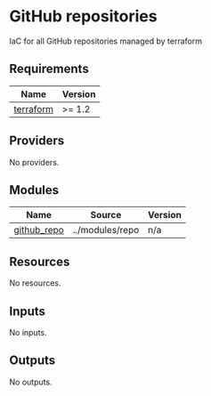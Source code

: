 # GitHub repositories

IaC for all GitHub repositories managed by terraform

<!-- BEGINNING OF PRE-COMMIT-TERRAFORM DOCS HOOK -->
## Requirements

| Name | Version |
|------|---------|
| <a name="requirement_terraform"></a> [terraform](#requirement\_terraform) | >= 1.2 |

## Providers

No providers.

## Modules

| Name | Source | Version |
|------|--------|---------|
| <a name="module_github_repo"></a> [github\_repo](#module\_github\_repo) | ../modules/repo | n/a |

## Resources

No resources.

## Inputs

No inputs.

## Outputs

No outputs.
<!-- END OF PRE-COMMIT-TERRAFORM DOCS HOOK -->
